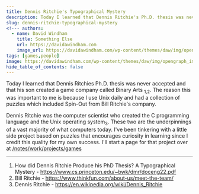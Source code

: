 ```yaml
---
title: Dennis Ritchie's Typographical Mystery
description: Today I learned that Dennis Ritchie's Ph.D. thesis was never accepted and that his son created a game company.
slug: dennis-ritchie-typographical-mystery
<!--- authors:
  - name: David Windham
    title: Something Else
    url: https://davidawindham.com
    image_url: https://davidawindham.com/wp-content/themes/daw/img/opengraph_image.jpg -->
tags: [games,people]
image: https://davidawindham.com/wp-content/themes/daw/img/opengraph_image.jpg
hide_table_of_contents: false
---
```


Today I learned that Dennis Ritchies Ph.D. thesis was never accepted and that his son created a game company called Binary Arts <sub>1,2</sub>.  The reason this was important to me is because I use Unix daily and had a collection of puzzles which included Spin-Out from Bill Ritchie's company.

<!--truncate-->

Dennis Ritchie was the computer scientist who created the C programming language and the Unix operating system<sub>3</sub>. These two are the underpinnings of a vast majority of what computers today. I've been tinkering with a little side project based on puzzles that encourages curiosity in learning since I credit this quality for my own success. I'll start a page for that project over at [/notes/work/projects/games](/notes/work/projects/game)


---
1. How did Dennis Ritchie Produce his PhD Thesis? A Typographical Mystery - https://www.cs.princeton.edu/~bwk/dmr/doceng22.pdf
2. Bill Ritchie - <https://www.thinkfun.com/about-us/meet-the-team/>  
3. Dennis Ritchie - <https://en.wikipedia.org/wiki/Dennis_Ritchie>

